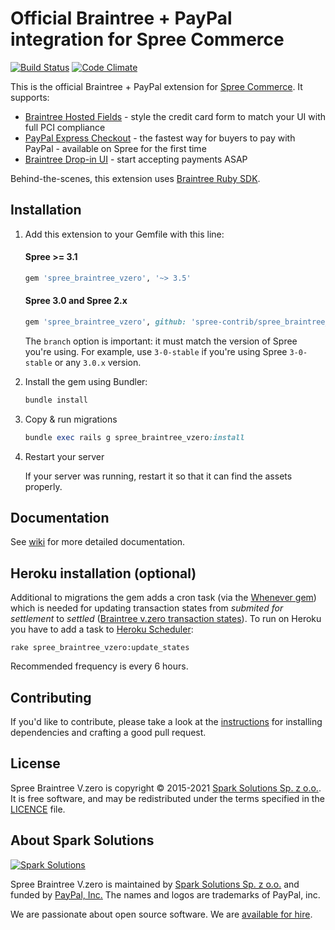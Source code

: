 # Official Braintree + PayPal integration for Spree Commerce

[![Build Status](https://travis-ci.com/spree-contrib/spree_braintree_vzero.svg?branch=master)](https://travis-ci.com/spree-contrib/spree_braintree_vzero) [![Code Climate](https://codeclimate.com/repos/560308aa6956801375000a4e/badges/9874199a656054d613cd/gpa.svg)](https://codeclimate.com/repos/560308aa6956801375000a4e/feed)

This is the official Braintree + PayPal extension for [Spree Commerce](https://spreecommerce.org). It supports:
* [Braintree Hosted Fields](https://github.com/spree-contrib/spree_braintree_vzero/wiki/1.-Hosted-Fields) -  style the credit card form to match your UI with full PCI compliance
* [PayPal Express Checkout](https://github.com/spree-contrib/spree_braintree_vzero/wiki/2.-PayPal-Express) - the fastest way for buyers to pay with PayPal - available on Spree for the first time
* [Braintree Drop-in UI](http://github.com/spree-contrib/spree_braintree_vzero/wiki/3.-Drop-in-UI) - start accepting payments ASAP

Behind-the-scenes, this extension uses [Braintree Ruby SDK](https://github.com/braintree/braintree_ruby).


## Installation

1. Add this extension to your Gemfile with this line:

    #### Spree >= 3.1

    ```ruby
    gem 'spree_braintree_vzero', '~> 3.5'
    ```

    #### Spree 3.0 and Spree 2.x

    ```ruby
    gem 'spree_braintree_vzero', github: 'spree-contrib/spree_braintree_vzero', branch: 'X-X-stable'
    ```

    The `branch` option is important: it must match the version of Spree you're using.
    For example, use `3-0-stable` if you're using Spree `3-0-stable` or any `3.0.x` version.

2. Install the gem using Bundler:
    ```ruby
    bundle install
    ```

3. Copy & run migrations
    ```ruby
    bundle exec rails g spree_braintree_vzero:install
    ```

4. Restart your server

    If your server was running, restart it so that it can find the assets properly.

## Documentation

See [wiki](https://github.com/spree-contrib/spree_braintree_vzero/wiki) for more detailed documentation.

## Heroku installation (optional)

Additional to migrations the gem adds a cron task (via the [Whenever gem](https://github.com/javan/whenever)) which is needed for updating transaction states from _submited for settlement_ to _settled_ ([Braintree v.zero transaction states](https://developers.braintreepayments.com/guides/transactions/ruby#status)). To run on Heroku you have to add a task to [Heroku Scheduler](https://devcenter.heroku.com/articles/scheduler):

```
rake spree_braintree_vzero:update_states
```

Recommended frequency is every 6 hours.


## Contributing

If you'd like to contribute, please take a look at the
[instructions](CONTRIBUTING.md) for installing dependencies and crafting a good
pull request.

## License

Spree Braintree V.zero is copyright © 2015-2021
[Spark Solutions Sp. z o.o.][spark]. It is free software,
and may be redistributed under the terms specified in the
[LICENCE](LICENSE) file.

[LICENSE]: https://github.com/spark-solutions/spree_braintree_vzero/blob/master/LICENSE

## About Spark Solutions
[![Spark Solutions](http://sparksolutions.co/wp-content/uploads/2015/01/logo-ss-tr-221x100.png)][spark]

Spree Braintree V.zero is maintained by [Spark Solutions Sp. z o.o.](http://sparksolutions.co?utm_source=github) and funded by [PayPal, Inc.](http://paypal.com)
The names and logos are trademarks of PayPal, inc.

We are passionate about open source software.
We are [available for hire][spark].

[spark]:http://sparksolutions.co?utm_source=github

